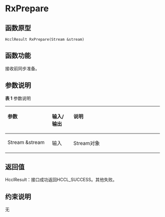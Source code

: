 # RxPrepare 

## 函数原型<a name="zh-cn_topic_0000001929459298_section7482mcpsimp"></a>

```
HcclResult RxPrepare(Stream &stream)
```

## 函数功能<a name="zh-cn_topic_0000001929459298_section7485mcpsimp"></a>

接收前同步准备。

## 参数说明<a name="zh-cn_topic_0000001929459298_section7488mcpsimp"></a>

**表 1**  参数说明

<a name="zh-cn_topic_0000001929459298_table7490mcpsimp"></a>
<table><thead align="left"><tr id="zh-cn_topic_0000001929459298_row7497mcpsimp"><th class="cellrowborder" valign="top" width="28.71%" id="mcps1.2.4.1.1"><p id="zh-cn_topic_0000001929459298_p7499mcpsimp"><a name="zh-cn_topic_0000001929459298_p7499mcpsimp"></a><a name="zh-cn_topic_0000001929459298_p7499mcpsimp"></a>参数</p>
</th>
<th class="cellrowborder" valign="top" width="13.86%" id="mcps1.2.4.1.2"><p id="zh-cn_topic_0000001929459298_p7501mcpsimp"><a name="zh-cn_topic_0000001929459298_p7501mcpsimp"></a><a name="zh-cn_topic_0000001929459298_p7501mcpsimp"></a>输入/输出</p>
</th>
<th class="cellrowborder" valign="top" width="57.43000000000001%" id="mcps1.2.4.1.3"><p id="zh-cn_topic_0000001929459298_p7503mcpsimp"><a name="zh-cn_topic_0000001929459298_p7503mcpsimp"></a><a name="zh-cn_topic_0000001929459298_p7503mcpsimp"></a>说明</p>
</th>
</tr>
</thead>
<tbody><tr id="zh-cn_topic_0000001929459298_row7505mcpsimp"><td class="cellrowborder" valign="top" width="28.71%" headers="mcps1.2.4.1.1 "><p id="zh-cn_topic_0000001929459298_p7507mcpsimp"><a name="zh-cn_topic_0000001929459298_p7507mcpsimp"></a><a name="zh-cn_topic_0000001929459298_p7507mcpsimp"></a>Stream &amp;stream</p>
</td>
<td class="cellrowborder" valign="top" width="13.86%" headers="mcps1.2.4.1.2 "><p id="zh-cn_topic_0000001929459298_p7509mcpsimp"><a name="zh-cn_topic_0000001929459298_p7509mcpsimp"></a><a name="zh-cn_topic_0000001929459298_p7509mcpsimp"></a>输入</p>
</td>
<td class="cellrowborder" valign="top" width="57.43000000000001%" headers="mcps1.2.4.1.3 "><p id="zh-cn_topic_0000001929459298_p7511mcpsimp"><a name="zh-cn_topic_0000001929459298_p7511mcpsimp"></a><a name="zh-cn_topic_0000001929459298_p7511mcpsimp"></a>Stream对象</p>
</td>
</tr>
</tbody>
</table>

## 返回值<a name="zh-cn_topic_0000001929459298_section7512mcpsimp"></a>

HcclResult：接口成功返回HCCL\_SUCCESS。其他失败。

## 约束说明<a name="zh-cn_topic_0000001929459298_section7515mcpsimp"></a>

无

